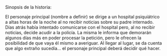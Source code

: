 Sinopsis de la historia:

El personaje principal (nombre a definir) se dirige a un hospital psiquiátrico a altas horas de la noche al no recibir noticias sobre su padre internado. Días atrás había intentado comunicarse con el hospital pero, al no recibir noticias, decide acudir a la policía. La misma le informa que demorarán algunos días más en poder procesar la petición, pero le ofrecen la posibilidad de que vaya él mismo a averiguar. Al llegar al lugar, se da cuenta que algo extraño sucedía… el personaje principal deberá decidir qué hacer. 

